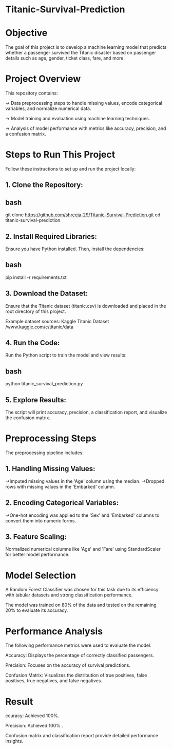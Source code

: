 # Titanic-Survival-Prediction

# Objective
The goal of this project is to develop a machine learning model that predicts whether a passenger survived the Titanic disaster based on passenger details such as age, gender, ticket class, fare, and more.

# Project Overview
This repository contains:

  -> Data preprocessing steps to handle missing values, encode categorical variables, and normalize numerical data.

  -> Model training and evaluation using machine learning techniques.

  -> Analysis of model performance with metrics like accuracy, precision, and a confusion matrix.

# Steps to Run This Project
Follow these instructions to set up and run the project locally:

## 1. Clone the Repository:

## bash
git clone https://github.com/shreeja-29/Titanic-Survival-Prediction.git
cd titanic-survival-prediction

## 2. Install Required Libraries: 
Ensure you have Python installed. Then, install the dependencies:

## bash
pip install -r requirements.txt

## 3. Download the Dataset:
Ensure that the Titanic dataset (titanic.csv) is downloaded and placed in the root directory of this project.

Example dataset sources: Kaggle Titanic Dataset /www.kaggle.com/c/titanic/data

## 4. Run the Code:
Run the Python script to train the model and view results:

## bash
python titanic_survival_prediction.py

## 5. Explore Results:
The script will print accuracy, precision, a classification report, and visualize the confusion matrix.

# Preprocessing Steps
The preprocessing pipeline includes:

## 1. Handling Missing Values:

  ->Imputed missing values in the 'Age' column using the median.
  ->Dropped rows with missing values in the 'Embarked' column.

## 2. Encoding Categorical Variables:

  ->One-hot encoding was applied to the 'Sex' and 'Embarked' columns to convert them into numeric forms.

## 3. Feature Scaling:
Normalized numerical columns like 'Age' and 'Fare' using StandardScaler for better model performance.

# Model Selection
A Random Forest Classifier was chosen for this task due to its efficiency with tabular datasets and strong classification performance.

The model was trained on 80% of the data and tested on the remaining 20% to evaluate its accuracy.

# Performance Analysis
The following performance metrics were used to evaluate the model:

Accuracy: Displays the percentage of correctly classified passengers.

Precision: Focuses on the accuracy of survival predictions.

Confusion Matrix: Visualizes the distribution of true positives, false positives, true negatives, and false negatives.

# Result
ccuracy: Achieved 100%.

Precision: Achieved 100% .

Confusion matrix and classification report provide detailed performance insights.

